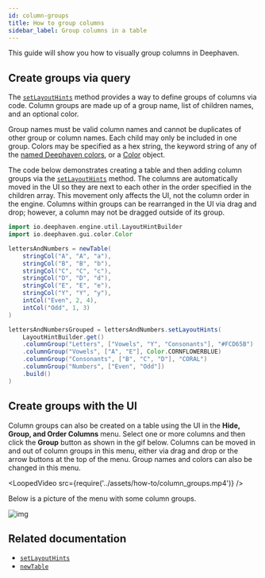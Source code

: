 ```yaml
---
id: column-groups
title: How to group columns
sidebar_label: Group columns in a table
---
```


This guide will show you how to visually group columns in Deephaven.

## Create groups via query

The [`setLayoutHints`](../reference/table-operations/format/layout-hints.md) method provides a way to define groups of columns via code. Column groups are made up of a group name, list of children names, and an optional color.

Group names must be valid column names and cannot be duplicates of other group or column names. Each child may only be included in one group. Colors may be specified as a hex string, the keyword string of any of the [named Deephaven colors](../how-to-guides/format-columns.md#named-color-values), or a [Color](https://deephaven.io/core/javadoc/io/deephaven/gui/color/Color.html) object.

The code below demonstrates creating a table and then adding column groups via the [`setLayoutHints`](../reference/table-operations/format/layout-hints.md) method. The columns are automatically moved in the UI so they are next to each other in the order specified in the children array. This movement only affects the UI, not the column order in the engine. Columns within groups can be rearranged in the UI via drag and drop; however, a column may not be dragged outside of its group.

```groovy order=lettersAndNumbers,lettersAndNumbersGrouped default=lettersAndNumbersGrouped
import io.deephaven.engine.util.LayoutHintBuilder
import io.deephaven.gui.color.Color

lettersAndNumbers = newTable(
    stringCol("A", "A", "a"),
    stringCol("B", "B", "b"),
    stringCol("C", "C", "c"),
    stringCol("D", "D", "d"),
    stringCol("E", "E", "e"),
    stringCol("Y", "Y", "y"),
    intCol("Even", 2, 4),
    intCol("Odd", 1, 3)
)

lettersAndNumbersGrouped = lettersAndNumbers.setLayoutHints(
    LayoutHintBuilder.get()
    .columnGroup("Letters", ["Vowels", "Y", "Consonants"], "#FCD65B")
    .columnGroup("Vowels", ["A", "E"], Color.CORNFLOWERBLUE)
    .columnGroup("Consonants", ["B", "C", "D"], "CORAL")
    .columnGroup("Numbers", ["Even", "Odd"])
    .build()
)
```

## Create groups with the UI

Column groups can also be created on a table using the UI in the **Hide, Group, and Order Columns** menu. Select one or more columns and then click the **Group** button as shown in the gif below. Columns can be moved in and out of column groups in this menu, either via drag and drop or the arrow buttons at the top of the menu. Group names and colors can also be changed in this menu.

<LoopedVideo src={require('../assets/how-to/column_groups.mp4')} />

Below is a picture of the menu with some column groups.

![img](../assets/how-to/column_groups.png)

## Related documentation

- [`setLayoutHints`](../reference/table-operations/format/layout-hints.md)
- [`newTable`](../reference/table-operations/create/newTable.md)
